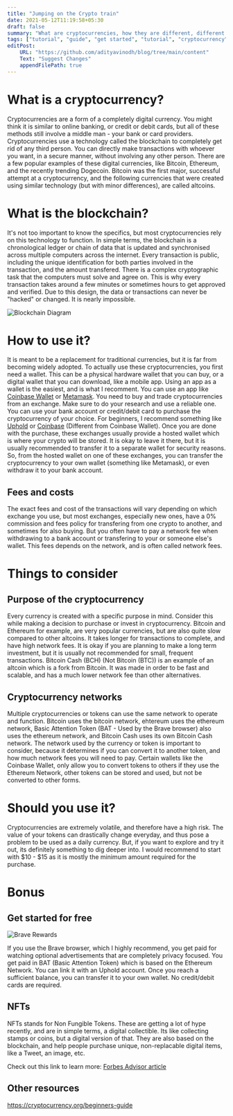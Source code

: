 ```yaml
---
title: "Jumping on the Crypto train"
date: 2021-05-12T11:19:58+05:30
draft: false
summary: "What are cryptocurrencies, how they are different, different factors to consider, and how to get started with your first purchase."
tags: ["tutorial", "guide", "get started", "tutorial", "cryptocurrency", "bitcoin", "ether", "dogecoin"]
editPost:
    URL: "https://github.com/adityavinodh/blog/tree/main/content"
    Text: "Suggest Changes"
    appendFilePath: true
---
```


# What is a cryptocurrency?

Cryptocurrencies are a form of a completely digital currency. You might think it is similar to online banking, or credit or debit cards, but all of these methods still involve a middle man - your bank or card providers. Cryptocurrencies use a technology called the blockchain to completely get rid of any third person. You can directly make transactions with whoever you want, in a secure manner, without involving any other person. There are a few popular examples of these digital currencies, like Bitcoin, Ethereum, and the recently trending Dogecoin. Bitcoin was the first major, successful attempt at a cryptocurrency, and the following currencies that were created using similar technology (but with minor differences), are called altcoins.

# What is the blockchain?

It's not too important to know the specifics, but most cryptocurrencies rely on this technology to function. In simple terms, the blockchain is a chronological ledger or chain of data that is updated and synchronised across multiple computers across the internet. Every transaction is public, including the unique identification for both parties involved in the transaction, and the amount transfered. There is a complex cryptographic task that the computers must solve and agree on. This is why every transaction takes around a few minutes or sometimes hours to get approved and verified. Due to this design, the data or transactions can never be "hacked" or changed. It is nearly impossible.

![Blockchain Diagram](https://external-content.duckduckgo.com/iu/?u=https%3A%2F%2Fwww.slalom.com%2Fsites%2Fdefault%2Ffiles%2Finline-images%2Fblockchain-diagram-2-100.jpg&f=1&nofb=1)

# How to use it?

It is meant to be a replacement for traditional currencies, but it is far from becoming widely adopted. To actually use these cryptocurrencies, you first need a wallet. This can be a physical hardware wallet that you can buy, or a digital wallet that you can download, like a mobile app. Using an app as a wallet is the easiest, and is what I recomment. You can use an app like [Coinbase Wallet](https://wallet.coinbase.com/) or [Metamask](https://metamask.io/). You need to buy and trade cryptocurrencies from an exchange. Make sure to do your research and use a reliable one. You can use your bank account or credit/debit card to purchase the cryptocurrency of your choice. For beginners, I recommend something like [Uphold](https://uphold.com/) or [Coinbase](https://www.coinbase.com/) (Different from Coinbase Wallet). Once you are done with the purchase, these exchanges usually provide a hosted wallet which is where your crypto will be stored. It is okay to leave it there, but it is usually recommended to transfer it to a separate wallet for security reasons. So, from the hosted wallet on one of these exchanges, you can transfer the cryptocurrency to your own wallet (something like Metamask), or even withdraw it to your bank account.

## Fees and costs

The exact fees and cost of the transactions will vary depending on which exchange you use, but most exchanges, especially new ones, have a 0% commission and fees policy for transfering from one crypto to another, and sometimes for also buying. But you often have to pay a network fee when withdrawing to a bank account or transfering to your or someone else's wallet. This fees depends on the network, and is often called network fees.

# Things to consider

## Purpose of the cryptocurrency

Every currency is created with a specific purpose in mind. Consider this while making a decision to purchase or invest in cryptocurrency. Bitcoin and Ethereum for example, are very popular currencies, but are also quite slow compared to other altcoins. It takes longer for transactions to complete, and have high network fees. It is okay if you are planning to make a long term investment, but it is usually not recommended for small, frequent transactions. Bitcoin Cash (BCH) (Not Bitcoin (BTC)) is an example of an altcoin which is a fork from Bitcoin. It was made in order to be fast and scalable, and has a much lower network fee than other alternatives.

## Cryptocurrency networks

Multiple cryptocurrencies or tokens can use the same network to operate and function. Bitcoin uses the bitcoin network, ehtereum uses the ethereum network, Basic Attention Token (BAT - Used by the Brave browser) also uses the ethereum network, and Bitcoin Cash uses its own Bitcoin Cash network. The network used by the currency or token is important to consider, because it determines if you can convert it to another token, and how much network fees you will need to pay. Certain wallets like the Coinbase Wallet, only allow you to convert tokens to others if they use the Ethereum Network, other tokens can be stored and used, but not be converted to other forms.

# Should you use it?

Cryptocurrencies are extremely volatile, and therefore have a high risk. The value of your tokens can drastically change everyday, and thus pose a problem to be used as a daily currency. But, if you want to explore and try it out, its definitely something to dig deeper into. I would recommend to start with $10 - $15 as it is mostly the minimum amount required for the purchase.

# Bonus

## Get started for free

![Brave Rewards](https://external-content.duckduckgo.com/iu/?u=https%3A%2F%2Fcoindrift.io%2Fwp-content%2Fuploads%2F2019%2F04%2FScreenshot-2019-04-25-at-15.36.18.png&f=1&nofb=1)

If you use the Brave browser, which I highly recommend, you get paid for watching optional advertisements that are completely privacy focused. You get paid in BAT (Basic Attention Token) which is based on the Ethereum Network. You can link it with an Uphold account. Once you reach a sufficient balance, you can transfer it to your own wallet. No credit/debit cards are required.

## NFTs

NFTs stands for Non Fungible Tokens. These are getting a lot of hype recently, and are in simple terms, a digital collectible. Its like collecting stamps or coins, but a digital version of that. They are also based on the blockchain, and help people purchase unique, non-replacable digital items, like a Tweet, an image, etc.

Check out this link to learn more: [Forbes Advisor article](https://www.forbes.com/advisor/investing/nft-non-fungible-token/)

## Other resources

https://cryptocurrency.org/beginners-guide
